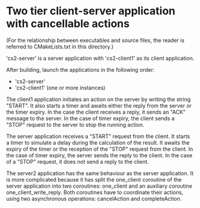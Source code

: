 # Two tier client-server application with cancellable actions

(For the relationship between executables and source files, the reader is referred to CMakeLists.txt in this directory.)

'cs2-server' is a server application with 'cs2-client1' as its client application.

After building, launch the applications in the following order:

* 'cs2-server'
* 'cs2-client1' (one or more instances)

The client1 application initiates an action on the server by writing the string "START".
It also starts a timer and awaits either the reply from the server or the timer expiry.
In the case the client receives a reply, it sends an "ACK" message to the server.
In the case of timer expiry, the client sends a "STOP" request to the server to stop the running action.

The server application receives a "START" request from the client.
It starts a timer to simulate a delay during the calculation of the result.
It awaits the expiry of the timer or the reception of the "STOP" request from the client.
In the case of timer expiry, the server sends the reply to the client.
In the case of a "STOP" request, it does not send a reply to the client.

The server2 application has the same behaviour as the server application.
It is more complicated  because it has split the one_client coroutine of the server application
into two coroutines: one_client and an auxiliary coroutine one_client_write_reply.
Both coroutines have to coordinate their actions, using two asynchronous operations: cancelAction and completeAction.
